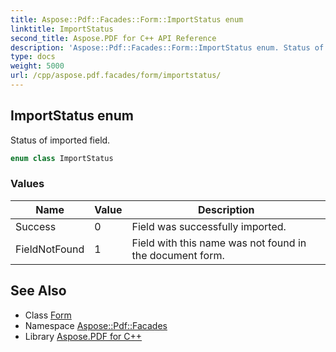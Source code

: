 ```yaml
---
title: Aspose::Pdf::Facades::Form::ImportStatus enum
linktitle: ImportStatus
second_title: Aspose.PDF for C++ API Reference
description: 'Aspose::Pdf::Facades::Form::ImportStatus enum. Status of imported field in C++.'
type: docs
weight: 5000
url: /cpp/aspose.pdf.facades/form/importstatus/
---
```

## ImportStatus enum


Status of imported field.

```cpp
enum class ImportStatus
```

### Values

| Name | Value | Description |
| --- | --- | --- |
| Success | 0 | Field was successfully imported. |
| FieldNotFound | 1 | Field with this name was not found in the document form. |

## See Also

* Class [Form](../)
* Namespace [Aspose::Pdf::Facades](../../)
* Library [Aspose.PDF for C++](../../../)
